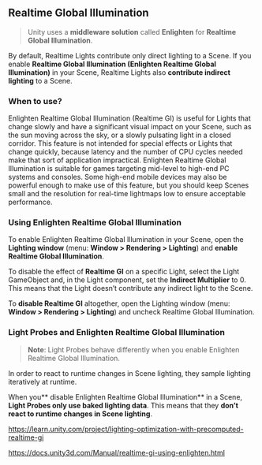 ## Realtime Global Illumination
> Unity uses a **middleware solution** called **Enlighten** for **Realtime Global Illumination**.

By default, Realtime Lights contribute only direct lighting to a Scene. If you enable **Realtime Global Illumination (Enlighten Realtime Global Illumination)** in your Scene, Realtime Lights also **contribute indirect lighting** to a Scene.


### When to use?

Enlighten Realtime Global Illumination (Realtime GI) is useful for Lights that change slowly and have a significant visual impact on your Scene, such as the sun moving across the sky, or a slowly pulsating light in a closed corridor. This feature is not intended for special effects or Lights that change quickly, because latency and the number of CPU cycles needed make that sort of application impractical. Enlighten Realtime Global Illumination
 is suitable for games targeting mid-level to high-end PC systems and consoles. Some high-end mobile devices may also be powerful enough to make use of this feature, but you should keep Scenes small and the resolution for real-time lightmaps low to ensure acceptable performance.
 
 
 ### Using Enlighten Realtime Global Illumination
 To enable Enlighten Realtime Global Illumination in your Scene, open the **Lighting window** (menu: **Window > Rendering > Lighting**) and **enable Realtime Global Illumination**.
 
To disable the effect of **Realtime GI** on a specific Light, select the Light GameObject
 and, in the Light component, set the **Indirect Multiplier** to 0. This means that the Light doesn’t contribute any indirect light to the Scene.
 
To **disable Realtime GI** altogether, open the Lighting window (menu: **Window > Rendering > Lighting**) and uncheck Realtime Global Illumination.
 
 
### Light Probes and Enlighten Realtime Global Illumination
> **Note**: Light Probes
 behave differently when you enable Enlighten Realtime Global Illumination.
 
 In order to react to runtime changes in Scene lighting, they sample lighting iteratively at runtime.

When you** disable Enlighten Realtime Global Illumination** in a Scene, **Light Probes only use baked lighting data**. This means that they **don’t react to runtime changes in Scene lighting**.

 
https://learn.unity.com/project/lighting-optimization-with-precomputed-realtime-gi

https://docs.unity3d.com/Manual/realtime-gi-using-enlighten.html


